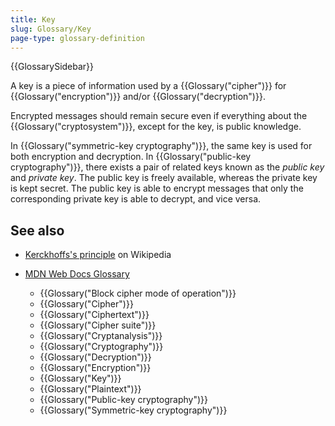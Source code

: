 ```yaml
---
title: Key
slug: Glossary/Key
page-type: glossary-definition
---
```


{{GlossarySidebar}}

A key is a piece of information used by a {{Glossary("cipher")}} for {{Glossary("encryption")}} and/or {{Glossary("decryption")}}.

Encrypted messages should remain secure even if everything about the {{Glossary("cryptosystem")}}, except for the key, is public knowledge.

In {{Glossary("symmetric-key cryptography")}}, the same key is used for both encryption and decryption. In {{Glossary("public-key cryptography")}}, there exists a pair of related keys known as the _public key_ and _private key_. The public key is freely available, whereas the private key is kept secret. The public key is able to encrypt messages that only the corresponding private key is able to decrypt, and vice versa.

## See also

- [Kerckhoffs's principle](https://en.wikipedia.org/wiki/Kerckhoffs%27s_principle) on Wikipedia
- [MDN Web Docs Glossary](/en-US/docs/Glossary)

  - {{Glossary("Block cipher mode of operation")}}
  - {{Glossary("Cipher")}}
  - {{Glossary("Ciphertext")}}
  - {{Glossary("Cipher suite")}}
  - {{Glossary("Cryptanalysis")}}
  - {{Glossary("Cryptography")}}
  - {{Glossary("Decryption")}}
  - {{Glossary("Encryption")}}
  - {{Glossary("Key")}}
  - {{Glossary("Plaintext")}}
  - {{Glossary("Public-key cryptography")}}
  - {{Glossary("Symmetric-key cryptography")}}
